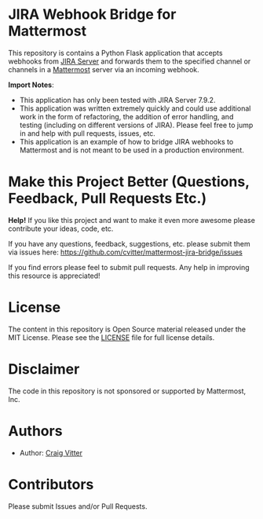 # JIRA Webhook Bridge for Mattermost

This repository is contains a Python Flask application that accepts webhooks from [JIRA
Server](https://www.atlassian.com/software/jira) and forwards them to the specified
channel or channels in a [Mattermost](https://mattermost.com) server via an incoming webhook.
 
 **Import Notes**:
 * This application has only been tested with JIRA Server 7.9.2. 
 * This application was written extremely quickly and could use additional work in the form of refactoring, the addition of error handling, and testing (including on different versions of JIRA). Please feel free to jump in and help with pull requests, issues, etc.
 * This application is an example of how to bridge JIRA webhooks to Mattermost and is not 
 meant to be used in a production environment.


# Make this Project Better (Questions, Feedback, Pull Requests Etc.)

**Help!** If you like this project and want to make it even more awesome please contribute your ideas,
code, etc.

If you have any questions, feedback, suggestions, etc. please submit them via issues here: https://github.com/cvitter/mattermost-jira-bridge/issues

If you find errors please feel to submit pull requests. Any help in improving this resource is appreciated!

# License
The content in this repository is Open Source material released under the MIT License. Please see the [LICENSE](LICENSE) file for full license details.

# Disclaimer

The code in this repository is not sponsored or supported by Mattermost, Inc.

# Authors
* Author: [Craig Vitter](https://github.com/cvitter)

# Contributors 

Please submit Issues and/or Pull Requests.
